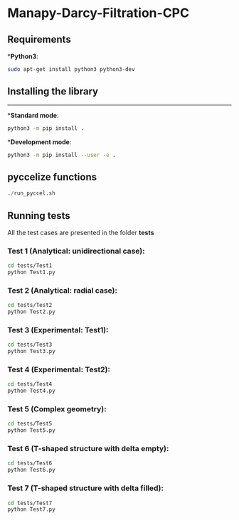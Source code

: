 # Manapy-Darcy-Filtration-CPC

## Requirements

***Python3**:
```bash
sudo apt-get install python3 python3-dev
```

## Installing the library
-----

***Standard mode**:
```bash
python3 -m pip install .
```
   
***Development mode**:
```bash
python3 -m pip install --user -e .
```

## pyccelize functions

```python
./run_pyccel.sh
```
## Running tests
All the test cases are presented in the folder **tests**


### Test 1 (Analytical: unidirectional case):
```bash
cd tests/Test1
python Test1.py
```


### Test 2 (Analytical: radial case):
```bash
cd tests/Test2
python Test2.py
```

### Test 3 (Experimental: Test1):
```bash
cd tests/Test3
python Test3.py
```

### Test 4 (Experimental: Test2):
```bash
cd tests/Test4
python Test4.py
```

### Test 5 (Complex geometry):
```bash
cd tests/Test5
python Test5.py
```
### Test 6 (T-shaped structure with delta empty):
```bash
cd tests/Test6
python Test6.py
```

### Test 7 (T-shaped structure with delta filled):
```bash
cd tests/Test7
python Test7.py
```



